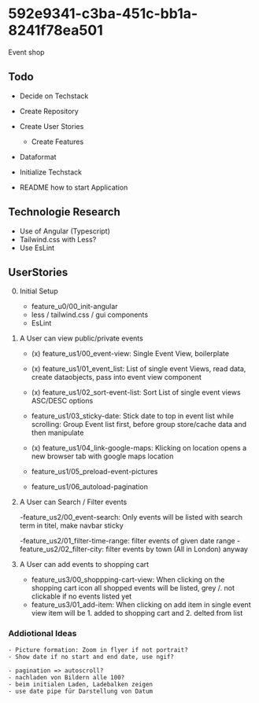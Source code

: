 # 592e9341-c3ba-451c-bb1a-8241f78ea501

Event shop

## Todo

- Decide on Techstack
- Create Repository
- Create User Stories

  - Create Features

- Dataformat
- Initialize Techstack
- README how to start Application

## Technologie Research

- Use of Angular (Typescript)
- Tailwind.css with Less?
- Use EsLint

## UserStories

0. Initial Setup

   - feature_u0/00_init-angular
   - less / tailwind.css / gui components
   - EsLint

1. A User can view public/private events

   - (x) feature_us1/00_event-view: Single Event View, boilerplate
   - (x) feature_us1/01_event_list: List of single event Views, read data, create dataobjects, pass into event view component
   - (x) feature_us1/02_sort-event-list: Sort List of single event views ASC/DESC options
   - feature_us1/03_sticky-date: Stick date to top in event list while scrolling: Group Event list first, before group store/cache data and then manipulate
   - (x) feature_us1/04_link-google-maps: Klicking on location opens a new browser tab with google maps location

   - feature_us1/05_preload-event-pictures
   - feature_us1/06_autoload-pagination

2. A User can Search / Filter events

   -feature_us2/00_event-search: Only events will be listed with search term in titel, make navbar sticky

   -feature_us2/01_filter-time-range: filter events of given date range
   -feature_us2/02_filter-city: filter events by town (All in London) anyway

3. A User can add events to shopping cart

   - feature_us3/00_shoppping-cart-view: When clicking on the shopping cart icon all shopped events will be listed, grey /. not clickable if no events listed yet
   - feature_us3/01_add-item: When clicking on add item in single event view item will be 1. added to shopping cart and 2. delted from list

### Addiotional Ideas

    - Picture formation: Zoom in flyer if not portrait?
    - Show date if no start and end date, use ngif?

    - pagination => autoscroll?
    - nachladen von Bildern alle 100?
    - beim initialen Laden, Ladebalken zeigen
    - use date pipe für Darstellung von Datum
